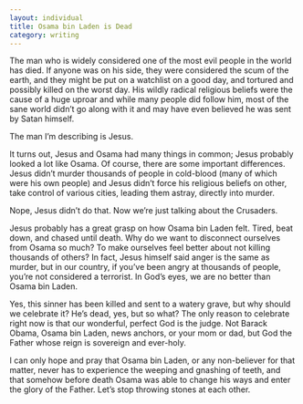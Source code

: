 ```yaml
---
layout: individual
title: Osama bin Laden is Dead
category: writing
---
```


The man who is widely considered one of the most evil people in the world has died. If anyone was on his side, they were considered the scum of the earth, and they might be put on a watchlist on a good day, and tortured and possibly killed on the worst day. His wildly radical religious beliefs were the cause of a huge uproar and while many people did follow him, most of the sane world didn&rsquo;t go along with it and may have even believed he was sent by Satan himself.

The man I&rsquo;m describing is Jesus.

It turns out, Jesus and Osama had many things in common; Jesus probably looked a lot like Osama. Of course, there are some important differences. Jesus didn&rsquo;t murder thousands of people in cold-blood (many of which were his own people) and Jesus didn&rsquo;t force his religious beliefs on other, take control of various cities, leading them astray, directly into murder.

Nope, Jesus didn&rsquo;t do that. Now we&rsquo;re just talking about the Crusaders.

Jesus probably has a great grasp on how Osama bin Laden felt. Tired, beat down, and chased until death. Why do we want to disconnect ourselves from Osama so much? To make ourselves feel better about not killing thousands of others? In fact, Jesus himself said anger is the same as murder, but in our country, if you&rsquo;ve been angry at thousands of people, you&rsquo;re not considered a terrorist. In God&rsquo;s eyes, we are no better than Osama bin Laden.

Yes, this sinner has been killed and sent to a watery grave, but why should we celebrate it? He&rsquo;s dead, yes, but so what? The only reason to celebrate right now is that our wonderful, perfect God is the judge. Not Barack Obama, Osama bin Laden, news anchors, or your mom or dad, but God the Father whose reign is sovereign and ever-holy.

I can only hope and pray that Osama bin Laden, or any non-believer for that matter, never has to experience the weeping and gnashing of teeth, and that somehow before death Osama was able to change his ways and enter the glory of the Father. Let&rsquo;s stop throwing stones at each other.